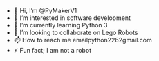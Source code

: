 - 👋 Hi, I’m @PyMakerV1
- 👀 I’m interested in software development
- 🌱 I’m currently learning Python 3
- 💞️ I’m looking to collaborate on Lego Robots
- 📫 How to reach me emailpython2262gmail.com
- ⚡ Fun fact; I am not a robot
